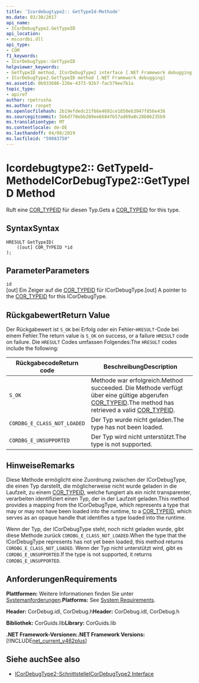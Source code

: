 ```yaml
---
title: 'Icordebugtype2:: GetTypeId-Methode'
ms.date: 03/30/2017
api_name:
- ICorDebugType2.GetTypeID
api_location:
- mscordbi.dll
api_type:
- COM
f1_keywords:
- ICorDebugType::GetTypeID
helpviewer_keywords:
- GetTypeID method, ICorDebugType2 interface [.NET Framework debugging]
- ICorDebugType2.GetTypeID method [.NET Framework debugging]
ms.assetid: 0b933686-226e-4373-92b7-fac579ee7b1a
topic_type:
- apiref
author: rpetrusha
ms.author: ronpet
ms.openlocfilehash: 2b19efdedc21f66e4692ce1850eb3947f856e436
ms.sourcegitcommit: 5b6d778ebb269ee6684fb57ad69a8c28b06235b9
ms.translationtype: MT
ms.contentlocale: de-DE
ms.lasthandoff: 04/08/2019
ms.locfileid: "59083750"
---
```

# <a name="icordebugtype2gettypeid-method"></a><span data-ttu-id="8486f-102">Icordebugtype2:: GetTypeId-Methode</span><span class="sxs-lookup"><span data-stu-id="8486f-102">ICorDebugType2::GetTypeID Method</span></span>
<span data-ttu-id="8486f-103">Ruft eine [COR_TYPEID](../../../../docs/framework/unmanaged-api/debugging/cor-typeid-structure.md) für diesen Typ.</span><span class="sxs-lookup"><span data-stu-id="8486f-103">Gets a [COR_TYPEID](../../../../docs/framework/unmanaged-api/debugging/cor-typeid-structure.md) for this type.</span></span>  
  
## <a name="syntax"></a><span data-ttu-id="8486f-104">Syntax</span><span class="sxs-lookup"><span data-stu-id="8486f-104">Syntax</span></span>  
  
```  
HRESULT GetTypeID(  
    ([out] COR_TYPEID *id  
);  
```  
  
## <a name="parameters"></a><span data-ttu-id="8486f-105">Parameter</span><span class="sxs-lookup"><span data-stu-id="8486f-105">Parameters</span></span>  
 `id`  
 <span data-ttu-id="8486f-106">[out] Ein Zeiger auf die [COR_TYPEID](../../../../docs/framework/unmanaged-api/debugging/cor-typeid-structure.md) für ICorDebugType.</span><span class="sxs-lookup"><span data-stu-id="8486f-106">[out] A pointer to the [COR_TYPEID](../../../../docs/framework/unmanaged-api/debugging/cor-typeid-structure.md) for this ICorDebugType.</span></span>  
  
## <a name="return-value"></a><span data-ttu-id="8486f-107">Rückgabewert</span><span class="sxs-lookup"><span data-stu-id="8486f-107">Return Value</span></span>  
 <span data-ttu-id="8486f-108">Der Rückgabewert ist `S_OK` bei Erfolg oder ein Fehler-`HRESULT`-Code bei einem Fehler.</span><span class="sxs-lookup"><span data-stu-id="8486f-108">The return value is `S_OK` on success, or a failure `HRESULT` code on failure.</span></span> <span data-ttu-id="8486f-109">Die `HRESULT` Codes umfassen Folgendes:</span><span class="sxs-lookup"><span data-stu-id="8486f-109">The `HRESULT` codes include the following:</span></span>  
  
|<span data-ttu-id="8486f-110">Rückgabecode</span><span class="sxs-lookup"><span data-stu-id="8486f-110">Return code</span></span>|<span data-ttu-id="8486f-111">Beschreibung</span><span class="sxs-lookup"><span data-stu-id="8486f-111">Description</span></span>|  
|-----------------|-----------------|  
|`S_OK`|<span data-ttu-id="8486f-112">Methode war erfolgreich.</span><span class="sxs-lookup"><span data-stu-id="8486f-112">Method succeeded.</span></span> <span data-ttu-id="8486f-113">Die Methode verfügt über eine gültige abgerufen [COR_TYPEID](../../../../docs/framework/unmanaged-api/debugging/cor-typeid-structure.md).</span><span class="sxs-lookup"><span data-stu-id="8486f-113">The method has retrieved a valid [COR_TYPEID](../../../../docs/framework/unmanaged-api/debugging/cor-typeid-structure.md).</span></span>|  
|`CORDBG_E_CLASS_NOT_LOADED`|<span data-ttu-id="8486f-114">Der Typ wurde nicht geladen.</span><span class="sxs-lookup"><span data-stu-id="8486f-114">The type has not been loaded.</span></span>|  
|`CORDBG_E_UNSUPPORTED`|<span data-ttu-id="8486f-115">Der Typ wird nicht unterstützt.</span><span class="sxs-lookup"><span data-stu-id="8486f-115">The type is not supported.</span></span>|  
  
## <a name="remarks"></a><span data-ttu-id="8486f-116">Hinweise</span><span class="sxs-lookup"><span data-stu-id="8486f-116">Remarks</span></span>  
 <span data-ttu-id="8486f-117">Diese Methode ermöglicht eine Zuordnung zwischen der ICorDebugType, die einen Typ darstellt, die möglicherweise nicht wurde geladen in die Laufzeit, zu einem [COR_TYPEID](../../../../docs/framework/unmanaged-api/debugging/cor-typeid-structure.md), welche fungiert als ein nicht transparenter, verarbeiten identifiziert einen Typ, der in der Laufzeit geladen.</span><span class="sxs-lookup"><span data-stu-id="8486f-117">This method provides a mapping from the ICorDebugType, which represents a type that may or may not have been loaded into the runtime, to a [COR_TYPEID](../../../../docs/framework/unmanaged-api/debugging/cor-typeid-structure.md), which serves as an opaque handle that identifies a type loaded into the runtime.</span></span>  
  
 <span data-ttu-id="8486f-118">Wenn der Typ, der ICorDebugType steht, noch nicht geladen wurde, gibt diese Methode zurück `CORDBG_E_CLASS_NOT_LOADED`.</span><span class="sxs-lookup"><span data-stu-id="8486f-118">When the type that the ICorDebugType represents has not yet been loaded, this method returns `CORDBG_E_CLASS_NOT_LOADED`.</span></span>  <span data-ttu-id="8486f-119">Wenn der Typ nicht unterstützt wird, gibt es `CORDBG_E_UNSUPPORTED`.</span><span class="sxs-lookup"><span data-stu-id="8486f-119">If the type is not supported, it returns `CORDBG_E_UNSUPPORTED`.</span></span>  
  
## <a name="requirements"></a><span data-ttu-id="8486f-120">Anforderungen</span><span class="sxs-lookup"><span data-stu-id="8486f-120">Requirements</span></span>  
 <span data-ttu-id="8486f-121">**Plattformen:** Weitere Informationen finden Sie unter [Systemanforderungen](../../../../docs/framework/get-started/system-requirements.md).</span><span class="sxs-lookup"><span data-stu-id="8486f-121">**Platforms:** See [System Requirements](../../../../docs/framework/get-started/system-requirements.md).</span></span>  
  
 <span data-ttu-id="8486f-122">**Header:** CorDebug.idl, CorDebug.h</span><span class="sxs-lookup"><span data-stu-id="8486f-122">**Header:** CorDebug.idl, CorDebug.h</span></span>  
  
 <span data-ttu-id="8486f-123">**Bibliothek:** CorGuids.lib</span><span class="sxs-lookup"><span data-stu-id="8486f-123">**Library:** CorGuids.lib</span></span>  
  
 **<span data-ttu-id="8486f-124">.NET Framework-Versionen:</span><span class="sxs-lookup"><span data-stu-id="8486f-124">.NET Framework Versions:</span></span>** [!INCLUDE[net_current_v462plus](../../../../includes/net-current-v462plus-md.md)]  
  
## <a name="see-also"></a><span data-ttu-id="8486f-125">Siehe auch</span><span class="sxs-lookup"><span data-stu-id="8486f-125">See also</span></span>

- [<span data-ttu-id="8486f-126">ICorDebugType2-Schnittstelle</span><span class="sxs-lookup"><span data-stu-id="8486f-126">ICorDebugType2 Interface</span></span>](../../../../docs/framework/unmanaged-api/debugging/icordebugtype2-interface.md)
